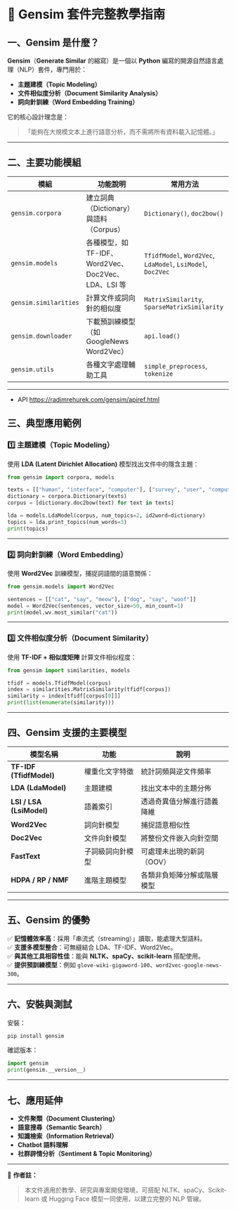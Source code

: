 # 🧠 Gensim 套件完整教學指南

## 一、Gensim 是什麼？

**Gensim**（**Generate Similar** 的縮寫）是一個以 **Python** 編寫的開源自然語言處理（NLP）套件，專門用於：
- **主題建模（Topic Modeling）**
- **文件相似度分析（Document Similarity Analysis）**
- **詞向針訓練（Word Embedding Training）**

它的核心設計理念是：
> 「能夠在大規模文本上進行語意分析，而不需將所有資料載入記憶體。」

---

## 二、主要功能模組

| 模組 | 功能說明 | 常用方法 |
|------|-----------|-----------|
| `gensim.corpora` | 建立詞典（Dictionary）與語料（Corpus） | `Dictionary()`, `doc2bow()` |
| `gensim.models` | 各種模型，如 TF-IDF、Word2Vec、Doc2Vec、LDA、LSI 等 | `TfidfModel`, `Word2Vec`, `LdaModel`, `LsiModel`, `Doc2Vec` |
| `gensim.similarities` | 計算文件或詞向針的相似度 | `MatrixSimilarity`, `SparseMatrixSimilarity` |
| `gensim.downloader` | 下載預訓練模型（如 GoogleNews Word2Vec） | `api.load()` |
| `gensim.utils` | 各種文字處理輔助工具 | `simple_preprocess`, `tokenize` |

---

- API https://radimrehurek.com/gensim/apiref.html

## 三、典型應用範例

### 1️⃣ 主題建模（Topic Modeling）

使用 **LDA (Latent Dirichlet Allocation)** 模型找出文件中的隱含主題：

```python
from gensim import corpora, models

texts = [["human", "interface", "computer"], ["survey", "user", "computer", "system"]]
dictionary = corpora.Dictionary(texts)
corpus = [dictionary.doc2bow(text) for text in texts]

lda = models.LdaModel(corpus, num_topics=2, id2word=dictionary)
topics = lda.print_topics(num_words=3)
print(topics)
```

---

### 2️⃣ 詞向針訓練（Word Embedding）

使用 **Word2Vec** 訓練模型，捕捉詞語間的語意關係：

```python
from gensim.models import Word2Vec

sentences = [["cat", "say", "meow"], ["dog", "say", "woof"]]
model = Word2Vec(sentences, vector_size=50, min_count=1)
print(model.wv.most_similar("cat"))
```

---

### 3️⃣ 文件相似度分析（Document Similarity）

使用 **TF-IDF + 相似度矩陣** 計算文件相似程度：

```python
from gensim import similarities, models

tfidf = models.TfidfModel(corpus)
index = similarities.MatrixSimilarity(tfidf[corpus])
similarity = index[tfidf[corpus[0]]]
print(list(enumerate(similarity)))
```

---

## 四、Gensim 支援的主要模型

| 模型名稱 | 功能 | 說明 |
|-----------|------|------|
| **TF-IDF (TfidfModel)** | 權重化文字特徵 | 統計詞頻與逆文件頻率 |
| **LDA (LdaModel)** | 主題建模 | 找出文本中的主題分佈 |
| **LSI / LSA (LsiModel)** | 語義索引 | 透過奇異值分解進行語義降維 |
| **Word2Vec** | 詞向針模型 | 捕捉語意相似性 |
| **Doc2Vec** | 文件向針模型 | 將整份文件嵌入向針空間 |
| **FastText** | 子詞級詞向針模型 | 可處理未出現的新詞（OOV） |
| **HDPA / RP / NMF** | 進階主題模型 | 各類非負矩陣分解或階層模型 |

---

## 五、Gensim 的優勢

✅ **記憶體效率高**：採用「串流式（streaming）」讀取，能處理大型語料。  
✅ **支援多模型整合**：可無縫結合 LDA、TF-IDF、Word2Vec。  
✅ **與其他工具相容性佳**：能與 **NLTK、spaCy、scikit-learn** 搭配使用。  
✅ **提供預訓練模型**：例如 `glove-wiki-gigaword-100`、`word2vec-google-news-300`。

---

## 六、安裝與測試

安裝：
```bash
pip install gensim
```

確認版本：
```python
import gensim
print(gensim.__version__)
```

---

## 七、應用延伸

- **文件聚類（Document Clustering）**
- **語意搜尋（Semantic Search）**
- **知識檢索（Information Retrieval）**
- **Chatbot 語料理解**
- **社群辟情分析（Sentiment & Topic Monitoring）**

---

📘 **作者註：**
> 本文件適用於教學、研究與專案開發環境，可搭配 NLTK、spaCy、Scikit-learn 或 Hugging Face 模型一同使用，以建立完整的 NLP 管線。
